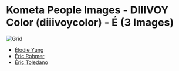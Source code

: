 # Kometa People Images - DIIIVOY Color (diiivoycolor) - É (3 Images)
![Grid](grid.jpg)

* [Élodie Yung](https://raw.githubusercontent.com/kometa-team/People-Images-diiivoycolor/master/É/Images/%C3%89lodie%20Yung.jpg)
* [Éric Rohmer](https://raw.githubusercontent.com/kometa-team/People-Images-diiivoycolor/master/É/Images/%C3%89ric%20Rohmer.jpg)
* [Éric Toledano](https://raw.githubusercontent.com/kometa-team/People-Images-diiivoycolor/master/É/Images/%C3%89ric%20Toledano.jpg)